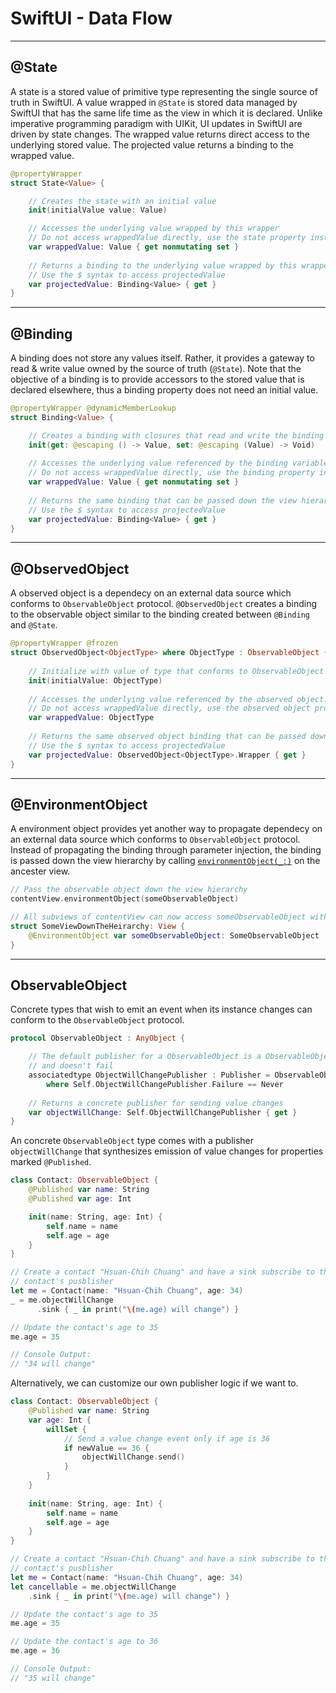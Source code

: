 # SwiftUI - Data Flow
---
## \@State

A state is a stored value of primitive type representing the single source of truth in SwiftUI. A value wrapped in `@State` is stored data managed by SwiftUI that has the same life time as the view in which it is declared. Unlike imperative programming paradigm with UIKit, UI updates in SwiftUI are driven by state changes. The wrapped value returns direct access to the underlying stored value. The projected value returns a binding to the wrapped value.

```Swift
@propertyWrapper 
struct State<Value> {

    // Creates the state with an initial value
    init(initialValue value: Value)

    // Accesses the underlying value wrapped by this wrapper
    // Do not access wrappedValue directly, use the state property instead
    var wrappedValue: Value { get nonmutating set }
    
    // Returns a binding to the underlying value wrapped by this wrapper
    // Use the $ syntax to access projectedValue
    var projectedValue: Binding<Value> { get }
}
```
---
## \@Binding

A binding does not store any values itself. Rather, it provides a gateway to read & write value owned by the source of truth (`@State`). Note that the objective of a binding is to provide accessors to the stored value that is declared elsewhere, thus a binding property does not need an initial value.

```Swift
@propertyWrapper @dynamicMemberLookup 
struct Binding<Value> {

    // Creates a binding with closures that read and write the binding value
    init(get: @escaping () -> Value, set: @escaping (Value) -> Void)
    
    // Accesses the underlying value referenced by the binding variable
    // Do not access wrappedValue directly, use the binding property instead
    var wrappedValue: Value { get nonmutating set }
    
    // Returns the same binding that can be passed down the view hierarchy
    // Use the $ syntax to access projectedValue
    var projectedValue: Binding<Value> { get }
}
```
---
## \@ObservedObject

A observed object is a dependecy on an external data source which conforms to `ObservableObject` protocol. `@ObservedObject` creates a binding to the observable object similar to the binding created between `@Binding` and `@State`.

```Swift
@propertyWrapper @frozen 
struct ObservedObject<ObjectType> where ObjectType : ObservableObject {
    
    // Initialize with value of type that conforms to ObservableObject
    init(initialValue: ObjectType)
    
    // Accesses the underlying value referenced by the observed object.
    // Do not access wrappedValue directly, use the observed object property instead
    var wrappedValue: ObjectType
    
    // Returns the same observed object binding that can be passed down the view hierarchy
    // Use the $ syntax to access projectedValue
    var projectedValue: ObservedObject<ObjectType>.Wrapper { get }
}
```
---
## \@EnvironmentObject

A environment object provides yet another way to propagate dependecy on an external data source which conforms to `ObservableObject` protocol. Instead of propagating the binding through parameter injection, the binding is passed down the view hierarchy by calling [`environmentObject(_:)`](https://developer.apple.com/documentation/swiftui/text/3365512-environmentobject) on the ancester view.

```Swift
// Pass the observable object down the view hierarchy
contentView.environmentObject(someObservableObject)

// All subviews of contentView can now access someObservableObject with @EnvironmentObject declaration
struct SomeViewDownTheHeirarchy: View {
    @EnvironmentObject var someObservableObject: SomeObservableObject
}
```
---
## ObservableObject
Concrete types that wish to emit an event when its instance changes can conform to the `ObservableObject` protocol.

```Swift
protocol ObservableObject : AnyObject {

    // The default publisher for a ObservableObject is a ObservableObjectPublisher
    // and doesn't fail
    associatedtype ObjectWillChangePublisher : Publisher = ObservableObjectPublisher 
        where Self.ObjectWillChangePublisher.Failure == Never
    
    // Returns a concrete publisher for sending value changes
    var objectWillChange: Self.ObjectWillChangePublisher { get }
}
```

An concrete `ObservableObject` type comes with a publisher `objectWillChange` that synthesizes emission of value changes for properties marked `@Published`.

```Swift
class Contact: ObservableObject {
    @Published var name: String
    @Published var age: Int

    init(name: String, age: Int) {
        self.name = name
        self.age = age
    }
}

// Create a contact "Hsuan-Chih Chuang" and have a sink subscribe to the
// contact's pusblisher
let me = Contact(name: "Hsuan-Chih Chuang", age: 34)
_ = me.objectWillChange
      .sink { _ in print("\(me.age) will change") }

// Update the contact's age to 35
me.age = 35

// Console Output:
// "34 will change"
```

Alternatively, we can customize our own publisher logic if we want to.

```Swift
class Contact: ObservableObject {
    @Published var name: String
    var age: Int {
        willSet {
            // Send a value change event only if age is 36
            if newValue == 36 {
                objectWillChange.send()
            }
        }
    }
    
    init(name: String, age: Int) {
        self.name = name
        self.age = age
    }
}

// Create a contact "Hsuan-Chih Chuang" and have a sink subscribe to the
// contact's pusblisher
let me = Contact(name: "Hsuan-Chih Chuang", age: 34)
let cancellable = me.objectWillChange
    .sink { _ in print("\(me.age) will change") }

// Update the contact's age to 35
me.age = 35

// Update the contact's age to 36
me.age = 36

// Console Output:
// "35 will change"
```

